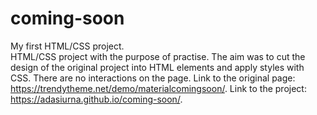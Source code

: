 # coming-soon
My first HTML/CSS project.  
HTML/CSS project with the purpose of practise. The aim was to cut the design of the original project into HTML elements and apply styles with CSS. 
There are no interactions on the page. 
Link to the original page: https://trendytheme.net/demo/materialcomingsoon/.
Link to the project: https://adasiurna.github.io/coming-soon/.

